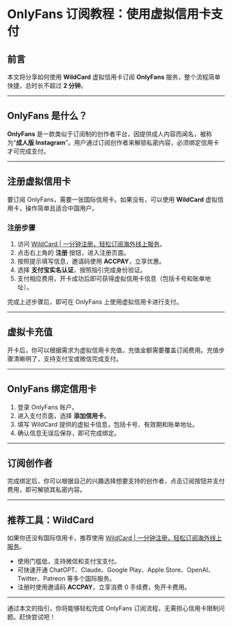 # OnlyFans 订阅教程：使用虚拟信用卡支付

## 前言

本文将分享如何使用 **WildCard** 虚拟信用卡订阅 **OnlyFans** 服务，整个流程简单快捷，总时长不超过 **2 分钟**。

---

## OnlyFans 是什么？

**OnlyFans** 是一款类似于订阅制的创作者平台，因提供成人内容而闻名，被称为“**成人版 Instagram**”。用户通过订阅创作者来解锁私密内容，必须绑定信用卡才可完成支付。

---

## 注册虚拟信用卡

要订阅 OnlyFans，需要一张国际信用卡。如果没有，可以使用 **WildCard** 虚拟信用卡，操作简单且适合中国用户。

### 注册步骤

1. 访问 [WildCard | 一分钟注册，轻松订阅海外线上服务](https://bit.ly/bewildcard)。
2. 点击右上角的 **注册** 按钮，进入注册页面。
3. 按照提示填写信息，邀请码使用 **ACCPAY**，立享优惠。
4. 选择 **支付宝实名认证**，按照指引完成身份验证。
5. 支付相应费用，开卡成功后即可获得虚拟信用卡信息（包括卡号和账单地址）。

完成上述步骤后，即可在 OnlyFans 上使用虚拟信用卡进行支付。

---

## 虚拟卡充值

开卡后，你可以根据需求为虚拟信用卡充值，充值金额需要覆盖订阅费用。充值步骤清晰明了，支持支付宝或微信完成支付。

---

## OnlyFans 绑定信用卡

1. 登录 OnlyFans 账户。
2. 进入支付页面，选择 **添加信用卡**。
3. 填写 WildCard 提供的虚拟卡信息，包括卡号、有效期和账单地址。
4. 确认信息无误后保存，即可完成绑定。

---

## 订阅创作者

完成绑定后，你可以根据自己的兴趣选择想要支持的创作者，点击订阅按钮并支付费用，即可解锁其私密内容。

---

## 推荐工具：WildCard

如果你还没有国际信用卡，推荐使用 [WildCard | 一分钟注册，轻松订阅海外线上服务](https://bit.ly/bewildcard)。  
- 使用门槛低，支持微信和支付宝支付。
- 可快速开通 ChatGPT、Claude、Google Play、Apple Store、OpenAI、Twitter、Patreon 等多个国际服务。
- 注册时使用邀请码 **ACCPAY**，立享消费 0 手续费，免开卡费用。

---

通过本文的指引，你将能够轻松完成 OnlyFans 订阅流程，无需担心信用卡限制问题。赶快尝试吧！
